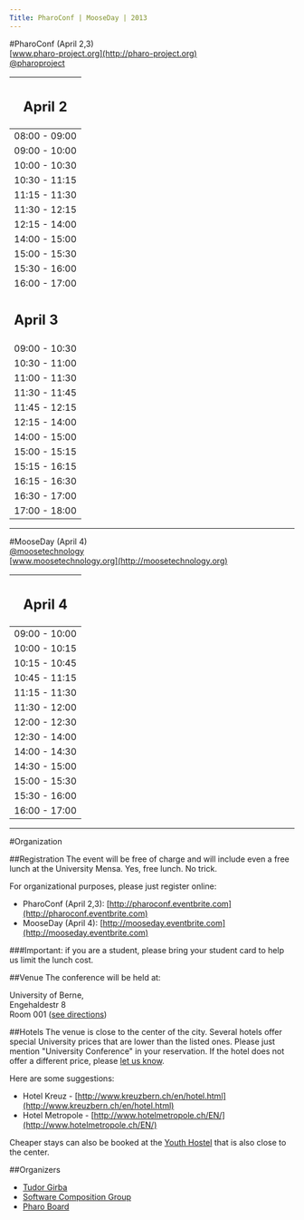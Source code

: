 ```yaml
---
Title: PharoConf | MooseDay | 2013
---
```


#PharoConf (April 2,3) <br/> [www.pharo-project.org](http://pharo-project.org) <br/> [@pharoproject](http://twitter.com/pharoproject)


|<h2>April 2</h2>
|---
| 08:00 - 09:00 | Registration |
| 09:00 - 10:00 | Talk: The Pharo Roadmap <br/> <span class="author">Stephane Ducasse, INRIA Lille</span>
| 10:00 - 10:30 | Break
| 10:30 - 11:15 | Tutorial: Pharo from the CommandLine <br/> <span class="author">Camillo Bruni, INRIA Lille </span>
| 11:15 - 11:30 | Break
| 11:30 - 12:15 | Tutorial: Building UIs with Spec <br/> <span class="author">Benjamin Van Ryseghem, INRIA Lille</span>
| 12:15 - 14:00 | Sponsored lunch
| 14:00 - 15:00 | Tutorial: Taming MongoDB from Pharo <br/> <span class="author">Nicolas Petton, INRIA Lille</span>
| 15:00 - 15:30 | Break
| 15:30 - 16:00 | Tutorial: Handling objects with Fuel and Tanker <br/> <span class="author">Max Leske, netstyle.ch</span>
| 16:00 - 17:00 | Show us your projects
|<h2>April 3</h2>
| 09:00 - 10:30 | Open session: The Pharo Consortium <br/> <span class="author">Stéphane Ducasse, INRIA Lille</span>
| 10:30 - 11:00 | Break
| 11:00 - 11:30 | Talk: Selling Pharo-based solutions <br/> <span class="author">Christoph Wysseier, nestyle.ch</span>
| 11:30 - 11:45 | Break
| 11:45 - 12:15 | Talk: Innovative web-applications with Pharo <br/> <span class="author">Johan Brichau, yesplan.be</span>
| 12:15 - 14:00 | Sponsored Lunch
| 14:00 - 15:00 | Tutorial: Programming with Amber <br/> <span class="author">Nicolas Petton, INRIA Lille</span>
| 15:00 - 15:15 | Break
| 15:15 - 16:15 | Tutorial: Handling vector graphics with Athens<br/> <span class="author">Igor Statsenko, INRIA Lille</span>
| 16:15 - 16:30 | Break
| 16:30 - 17:00 | Talk: The Moldable Debugger <br/> <span class="author">Andrei Chis, University of Berne</span>
| 17:00 - 18:00 | Show us your projects



---

#MooseDay (April 4) <br/> [@moosetechnology](http://twitter.com/moosetechnology) <br/> [www.moosetechnology.org](http://moosetechnology.org)


|<h2>April 4</h2>
|---
| 09:00 - 10:00 | Open session: The Moose Roadmap <br/> <span class="author">Tudor Girba
| 10:00 - 10:15 | Break
| 10:15 - 10:45 | Talk: A story of data migration with Moose <br/> <span class="author">Diego Lont
| 10:45 - 11:15 | Talk: Analyzing systems in various languages at Synectique <br/> <span class="author">Stephane Ducasse, INRIA Lille</span>
| 11:15 - 11:30 | Break
| 11:30 - 12:00 | Talk: Custom architectural assessment of a large enterprise system<br/> <span class="author">Fabrizio Perin, Die Mobiliar</span>
| 12:00 - 12:30 | Talk: Moose-supported humane assessments<br/> <span class="author">Tudor Girba</span>
| 12:30 - 14:00 | Sponsored Lunch
| 14:00 - 14:30 | Demo: Handling hierarchical data sets with Quicksilver <br/> <span class="author">Dennis Schenk / Mircea Lungu, University of Berne</span>
| 14:30 - 15:00 | Talk: Modeling ASTs with FAST <br/> <span class="author">Yuriy Tymchuk, INRIA Lille</span>
| 15:00 - 15:30 | Break
| 15:30 - 16:00 | Demo: The Pangea model repository <br/> <span class="author">Andrea Caracciolo, University of Berne</span>
| 16:00 - 17:00 | Show us your projects


---

#Organization

##Registration
The event will be free of charge and will include even a free lunch at the University Mensa. Yes, free lunch. No trick.

For organizational purposes, please just register online:

-  PharoConf (April 2,3): [http://pharoconf.eventbrite.com](http://pharoconf.eventbrite.com)
-  MooseDay (April 4): [http://mooseday.eventbrite.com](http://mooseday.eventbrite.com)

###Important: if you are a student, please bring your student card to help us limit the lunch cost.

##Venue
The conference will be held at:

University of Berne, <br/> Engehaldestr 8 <br/> Room 001 ([see directions](http://scg.unibe.ch/contact/maps))


##Hotels
The venue is close to the center of the city. Several hotels offer special University prices that are lower than the listed ones. Please just mention "University Conference" in your reservation. If the hotel does not offer a different price, please [let us know](tudor@tudorgirba.com).

Here are some suggestions:

-  Hotel Kreuz - [http://www.kreuzbern.ch/en/hotel.html](http://www.kreuzbern.ch/en/hotel.html)
-  Hotel Metropole - [http://www.hotelmetropole.ch/EN/](http://www.hotelmetropole.ch/EN/)

Cheaper stays can also be booked at the [Youth Hostel](http://www.youthhostel.ch/de/hostels/bern) that is also close to the center.

##Organizers

-  [Tudor Girba](http://www.tudorgirba.com)
-  [Software Composition Group](http://scg.unibe.ch)
-  [Pharo Board](http://www.pharo-project.org/about/board)
